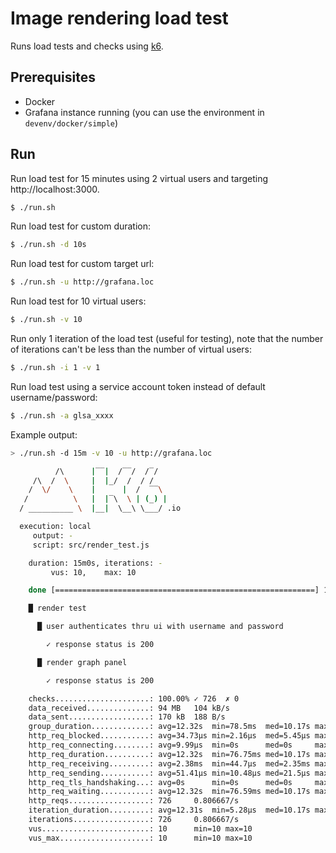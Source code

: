 # Image rendering load test

Runs load tests and checks using [k6](https://k6.io/).

## Prerequisites

- Docker
- Grafana instance running (you can use the environment in `devenv/docker/simple`)

## Run

Run load test for 15 minutes using 2 virtual users and targeting http://localhost:3000.

```bash
$ ./run.sh
```

Run load test for custom duration:

```bash
$ ./run.sh -d 10s
```

Run load test for custom target url:

```bash
$ ./run.sh -u http://grafana.loc
```

Run load test for 10 virtual users:

```bash
$ ./run.sh -v 10
```

Run only 1 iteration of the load test (useful for testing), note that the number of iterations can't be less than the number of virtual users:

```bash
$ ./run.sh -i 1 -v 1
```

Run load test using a service account token instead of default username/password:

```bash
$ ./run.sh -a glsa_xxxx
```

Example output:

```bash
> ./run.sh -d 15m -v 10 -u http://grafana.loc

          /\      |‾‾|  /‾‾/  /‾/
     /\  /  \     |  |_/  /  / /
    /  \/    \    |      |  /  ‾‾\
   /          \   |  |‾\  \ | (_) |
  / __________ \  |__|  \__\ \___/ .io

  execution: local
     output: -
     script: src/render_test.js

    duration: 15m0s, iterations: -
         vus: 10,    max: 10

    done [==========================================================] 15m0s / 15m0s

    █ render test

      █ user authenticates thru ui with username and password

        ✓ response status is 200

      █ render graph panel

        ✓ response status is 200

    checks.....................: 100.00% ✓ 726  ✗ 0
    data_received..............: 94 MB   104 kB/s
    data_sent..................: 170 kB  188 B/s
    group_duration.............: avg=12.32s  min=78.5ms  med=10.17s max=30.26s  p(90)=22.21s  p(95)=24.46s
    http_req_blocked...........: avg=34.73µs min=2.16µs  med=5.45µs max=4.04ms  p(90)=8.78µs  p(95)=15.34µs
    http_req_connecting........: avg=9.99µs  min=0s      med=0s     max=1.26ms  p(90)=0s      p(95)=0s
    http_req_duration..........: avg=12.32s  min=76.75ms med=10.17s max=30.26s  p(90)=22.21s  p(95)=24.46s
    http_req_receiving.........: avg=2.38ms  min=44.7µs  med=2.35ms max=16.37ms p(90)=4.64ms  p(95)=5.98ms
    http_req_sending...........: avg=51.41µs min=10.48µs med=21.5µs max=4.29ms  p(90)=38.26µs p(95)=72.63µs
    http_req_tls_handshaking...: avg=0s      min=0s      med=0s     max=0s      p(90)=0s      p(95)=0s
    http_req_waiting...........: avg=12.32s  min=76.59ms med=10.17s max=30.24s  p(90)=22.21s  p(95)=24.46s
    http_reqs..................: 726     0.806667/s
    iteration_duration.........: avg=12.31s  min=5.28µs  med=10.17s max=30.26s  p(90)=22.21s  p(95)=24.46s
    iterations.................: 726     0.806667/s
    vus........................: 10      min=10 max=10
    vus_max....................: 10      min=10 max=10
```
